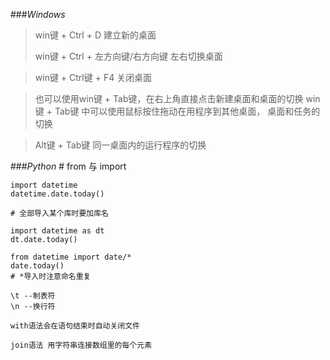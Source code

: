 ###*Windows*
>win键 + Ctrl + D 建立新的桌面
>
>win键 + Ctrl + 左方向键/右方向键   左右切换桌面

>win键 + Ctrl键 + F4 关闭桌面

>也可以使用win键 + Tab键，在右上角直接点击新建桌面和桌面的切换
win键 + Tab键 中可以使用鼠标按住拖动在用程序到其他桌面， 桌面和任务的切换

>Alt键 + Tab键 同一桌面内的运行程序的切换

###*Python*
    # from 与 import
    
    import datetime
    datetime.date.today()
    
    # 全部导入某个库时要加库名
    
    import datetime as dt
    dt.date.today()
    
    from datetime import date/*
    date.today()
    # *导入时注意命名重复
    
    \t --制表符
    \n --换行符
    
    with语法会在语句结束时自动关闭文件
    
    join语法 用字符串连接数组里的每个元素
    